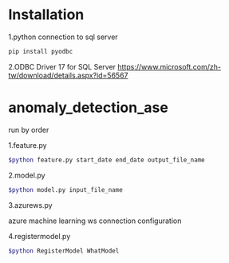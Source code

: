 # Installation

1.python connection to sql server

```bash
pip install pyodbc 
```

2.ODBC Driver 17 for SQL Server 
https://www.microsoft.com/zh-tw/download/details.aspx?id=56567 


# anomaly_detection_ase

run by order

1.feature.py  

```bash
$python feature.py start_date end_date output_file_name
```

2.model.py

```bash
$python model.py input_file_name
```

3.azurews.py

azure machine learning ws connection configuration

4.registermodel.py

```bash
$python RegisterModel WhatModel
```
